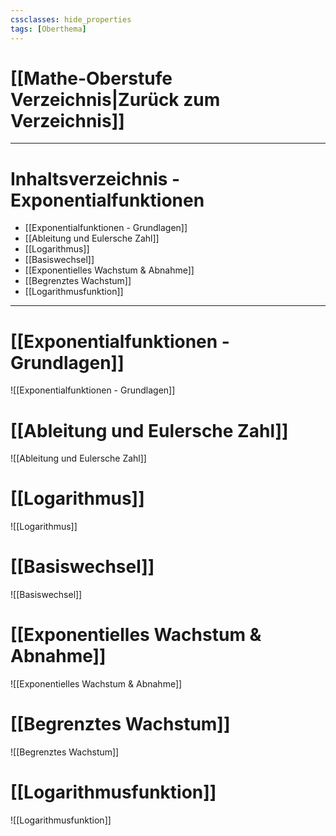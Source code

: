 ```yaml
---
cssclasses: hide_properties
tags: [Oberthema]
---
```


# [[Mathe-Oberstufe Verzeichnis|Zurück zum Verzeichnis]]

___
# Inhaltsverzeichnis - Exponentialfunktionen

- [[Exponentialfunktionen - Grundlagen]]
- [[Ableitung und Eulersche Zahl]]
- [[Logarithmus]]
- [[Basiswechsel]]
- [[Exponentielles Wachstum & Abnahme]]
- [[Begrenztes Wachstum]]
- [[Logarithmusfunktion]]

___
# [[Exponentialfunktionen - Grundlagen]]

![[Exponentialfunktionen - Grundlagen]]
# [[Ableitung und Eulersche Zahl]]

![[Ableitung und Eulersche Zahl]]
# [[Logarithmus]]

![[Logarithmus]]
# [[Basiswechsel]]

![[Basiswechsel]]
# [[Exponentielles Wachstum & Abnahme]]

![[Exponentielles Wachstum & Abnahme]]
# [[Begrenztes Wachstum]]

![[Begrenztes Wachstum]]
# [[Logarithmusfunktion]]

![[Logarithmusfunktion]]